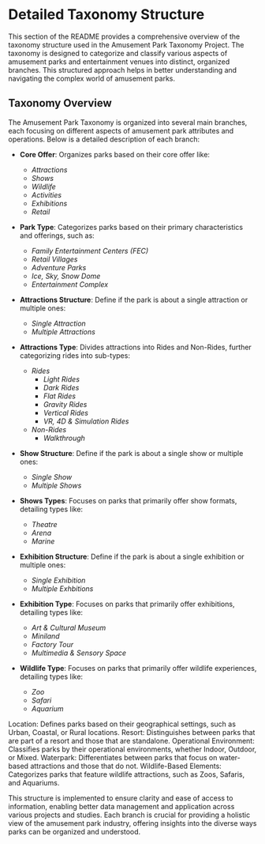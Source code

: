 # Detailed Taxonomy Structure
This section of the README provides a comprehensive overview of the taxonomy structure used in the Amusement Park Taxonomy Project. The taxonomy is designed to categorize and classify various aspects of amusement parks and entertainment venues into distinct, organized branches. This structured approach helps in better understanding and navigating the complex world of amusement parks.

## Taxonomy Overview
The Amusement Park Taxonomy is organized into several main branches, each focusing on different aspects of amusement park attributes and operations. Below is a detailed description of each branch:

- **Core Offer**: Organizes parks based on their core offer like:
  
  - *Attractions*
  - *Shows*
  - *Wildlife*
  - *Activities*
  - *Exhibitions*
  - *Retail*
 
- **Park Type**: Categorizes parks based on their primary characteristics and offerings, such as:
  
  - *Family Entertainment Centers (FEC)*
  - *Retail Villages*
  - *Adventure Parks*
  - *Ice, Sky, Snow Dome*
  - *Entertainment Complex*
 
- **Attractions Structure**: Define if the park is about a single attraction or multiple ones:

  - *Single Attraction*
  - *Multiple Attractions*
    
- **Attractions Type**: Divides attractions into Rides and Non-Rides, further categorizing rides into sub-types:

  - *Rides*
    - *Light Rides*
    - *Dark Rides*
    - *Flat Rides*
    - *Gravity Rides*
    - *Vertical Rides*
    - *VR, 4D & Simulation Rides*
  - *Non-Rides*
    - *Walkthrough*

- **Show Structure**: Define if the park is about a single show or multiple ones:

  - *Single Show*
  - *Multiple Shows*
    
- **Shows Types**: Focuses on parks that primarily offer show formats, detailing types like:

  - *Theatre*
  - *Arena*
  - *Marine*

- **Exhibition Structure**: Define if the park is about a single exhibition or multiple ones:

  - *Single Exhibition*
  - *Multiple Exhbitions*

- **Exhibition Type**: Focuses on parks that primarily offer exhibitions, detailing types like:

  - *Art & Cultural Museum*
  - *Miniland*
  - *Factory Tour*
  - *Multimedia & Sensory Space*

- **Wildlife Type**: Focuses on parks that primarily offer wildlife experiences, detailing types like:

  - *Zoo*
  - *Safari*
  - *Aquarium*
      
Location: Defines parks based on their geographical settings, such as Urban, Coastal, or Rural locations.
Resort: Distinguishes between parks that are part of a resort and those that are standalone.
Operational Environment: Classifies parks by their operational environments, whether Indoor, Outdoor, or Mixed.
Waterpark: Differentiates between parks that focus on water-based attractions and those that do not.
Wildlife-Based Elements: Categorizes parks that feature wildlife attractions, such as Zoos, Safaris, and Aquariums.

This structure is implemented to ensure clarity and ease of access to information, enabling better data management and application across various projects and studies. Each branch is crucial for providing a holistic view of the amusement park industry, offering insights into the diverse ways parks can be organized and understood.
